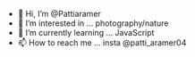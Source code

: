 - 👋 Hi, I’m @Pattiaramer
- 👀 I’m interested in ... photography/nature
- 🌱 I’m currently learning ... JavaScript
- 📫 How to reach me ... insta @patti_aramer04

<!---
Pattiaramer/Pattiaramer is a ✨ special ✨ repository because its `README.md` (this file) appears on your GitHub profile.
You can click the Preview link to take a look at your changes.
--->
